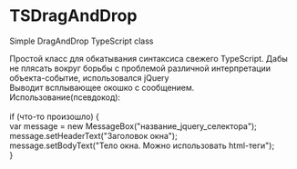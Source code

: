 TSDragAndDrop
=============

Simple DragAndDrop TypeScript class

Простой класс для обкатывания синтаксиса свежего TypeScript. Дабы не плясать вокруг борьбы с проблемой различной интерпретации объекта-событие, использовался jQuery<br>
Выводит всплывающее окошко с сообщением. <br>
Использование(псевдокод):<br><br>
if (что-то произошло) {<br>
  var message = new MessageBox("название_jquery_селектора");<br>
  message.setHeaderText("Заголовок окна");<br>
  message.setBodyText("Тело окна. Можно использовать html-теги");<br>
}
